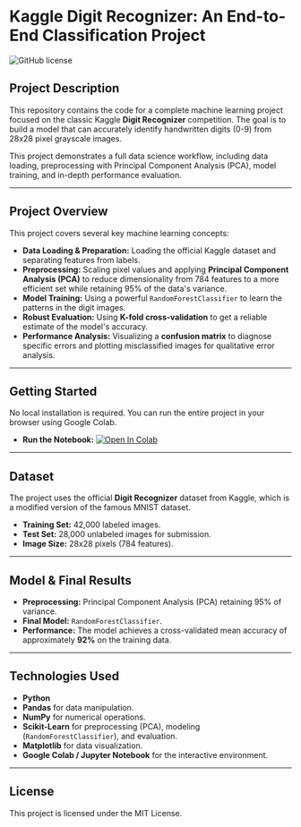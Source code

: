 # Kaggle Digit Recognizer: An End-to-End Classification Project

![GitHub license](https://img.shields.io/badge/license-MIT-blue.svg)

## Project Description

This repository contains the code for a complete machine learning project focused on the classic Kaggle **Digit Recognizer** competition. The goal is to build a model that can accurately identify handwritten digits (0-9) from 28x28 pixel grayscale images.

This project demonstrates a full data science workflow, including data loading, preprocessing with Principal Component Analysis (PCA), model training, and in-depth performance evaluation.

---
## Project Overview

This project covers several key machine learning concepts:
* **Data Loading & Preparation:** Loading the official Kaggle dataset and separating features from labels.
* **Preprocessing:** Scaling pixel values and applying **Principal Component Analysis (PCA)** to reduce dimensionality from 784 features to a more efficient set while retaining 95% of the data's variance.
* **Model Training:** Using a powerful `RandomForestClassifier` to learn the patterns in the digit images.
* **Robust Evaluation:** Using **K-fold cross-validation** to get a reliable estimate of the model's accuracy.
* **Performance Analysis:** Visualizing a **confusion matrix** to diagnose specific errors and plotting misclassified images for qualitative error analysis.

---
## Getting Started

No local installation is required. You can run the entire project in your browser using Google Colab.

* **Run the Notebook:**
    [![Open In Colab](https://colab.research.google.com/assets/colab-badge.svg)](https://colab.research.google.com/github/ItxJack/Digit-Recognizer/blob/main/YOUR_NOTEBOOK_NAME.ipynb)
---
## Dataset

The project uses the official **Digit Recognizer** dataset from Kaggle, which is a modified version of the famous MNIST dataset.
* **Training Set:** 42,000 labeled images.
* **Test Set:** 28,000 unlabeled images for submission.
* **Image Size:** 28x28 pixels (784 features).

---
## Model & Final Results

* **Preprocessing:** Principal Component Analysis (PCA) retaining 95% of variance.
* **Final Model:** `RandomForestClassifier`.
* **Performance:** The model achieves a cross-validated mean accuracy of approximately **92%** on the training data.

---
## Technologies Used

* **Python**
* **Pandas** for data manipulation.
* **NumPy** for numerical operations.
* **Scikit-Learn** for preprocessing (PCA), modeling (`RandomForestClassifier`), and evaluation.
* **Matplotlib** for data visualization.
* **Google Colab / Jupyter Notebook** for the interactive environment.

---
## License

This project is licensed under the MIT License.
